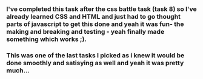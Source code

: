 ### I've completed this task after the css battle task (task 8) so I've already learned CSS and HTML and just had to go thought parts of javascript to get this done and yeah it was fun- the making and breaking and testing - yeah finally made something which works ;). 

### This was one of the last tasks I picked as i knew it would be done smoothly and satisying as well and yeah it was pretty much...
